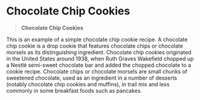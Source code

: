 
# Chocolate Chip Cookies

> **Chocolate Chip Cookies**

 This is an example of a simple chocolate chip cookie recipe. A chocolate chip cookie is a drop cookie that features chocolate chips or chocolate morsels as its distinguishing ingredient. Chocolate chip cookies originated in the United States around 1938, when Ruth Graves Wakefield chopped up a Nestlé semi-sweet chocolate bar and added the chopped chocolate to a cookie recipe.
 Chocolate chips or chocolate morsels are small chunks of sweetened chocolate, used as an ingredient in a number of desserts (notably chocolate chip cookies and muffins), in trail mix and less commonly in some breakfast foods such as pancakes.
 

